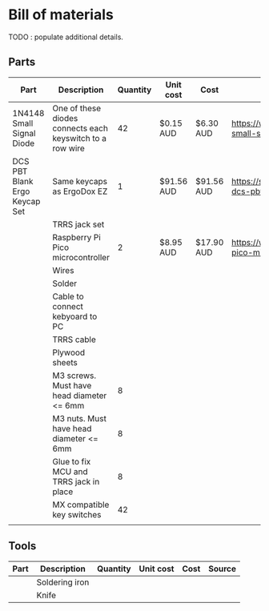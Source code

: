 # Bill of materials

TODO : populate additional details.

## Parts

| Part | Description | Quantity | Unit cost | Cost | Source |
|---|---|---|---|---|---|
| 1N4148 Small Signal Diode | One of these diodes connects each keyswitch to a row wire | 42 | $0.15 AUD | $6.30 AUD | https://www.altronics.com.au/p/z0101-1n914-1n4148-small-signal-diode/ |
| DCS PBT Blank Ergo Keycap Set | Same keycaps as ErgoDox EZ | 1 | $91.56 AUD | $91.56 AUD | https://spkeyboards.com/collections/ergodox/products/sp-dcs-pbt-blank-ergo-keycap-sets |
|  | TRRS jack set | | | | |
|  | Raspberry Pi Pico microcontroller | 2 | $8.95 AUD | $17.90 AUD | https://www.altronics.com.au/p/z6421-raspberry-pi-pico-microcontroller-board/ |
|  | Wires | | | | |
|  | Solder | | | | |
|  | Cable to connect kebyoard to PC | | | | |
|  | TRRS cable | | | | |
|  | Plywood sheets | | | | |
|  | M3 screws.  Must have head diameter <= 6mm | 8 | | | |
|  | M3 nuts.  Must have head diameter <= 6mm | 8 | | | |
|  | Glue to fix MCU and TRRS jack in place | 8 | | | |
|  | MX compatible key switches | 42 | | | |
|  | | | | | |

## Tools

| Part | Description | Quantity | Unit cost | Cost | Source |
|---|---|---|---|---|---|
| | Soldering iron | | | | |
| | Knife | | | | |

